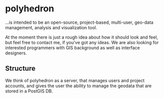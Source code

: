polyhedron
==========

...is intended to be an open-source, project-based, multi-user, geo-data management, analysis and visualization tool.

At the moment there is just a rough idea about how it should look and feel, but feel free to contact me, if you've got any ideas. 
We are also looking for interested programmers with GIS background as well as interface designers.


Structure
---------

We think of polyhedron as a server, that manages users and project accounts, and gives the user the ability to manage the geodata that are stored in a PostGIS DB.



